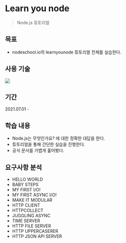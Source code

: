 # Learn you node

> Node.js 튜토리얼



## 목표

* nodeschool.io의 learnyounode 튜토리얼 전체를 실습한다.





## 사용 기술

 <img src="https://img.shields.io/badge/-javascript-%23F7DF1E?style=flat-square&logo=javascript&logoColor=black"/>





## 기간

2021.07.01 - 





## 학습 내용

* Node.js는 무엇인가요? 에 대한 정확한 대답을 한다.
* 튜토리얼을 통해 간단한 실습을 진행한다.
* 공식 문서를 가볍게 훑어봤다.





## 요구사항 분석

* HELLO WORLD
* BABY STEPS
* MY FIRST I/O!
* MY FIRST ASYNC I/O!
* MAKE IT MODULAR
* HTTP CLIENT
* HTTPCOLLECT
* JUGGLING ASYNC
* TIME SERVER
* HTTP FILE SERVER
* HTTP UPPERCASERER
* HTTP JSON API SERVER

